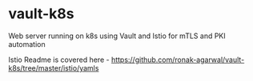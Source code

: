 # vault-k8s
Web server running on k8s using Vault and Istio for mTLS and PKI automation 

Istio Readme is covered here - https://github.com/ronak-agarwal/vault-k8s/tree/master/istio/yamls
